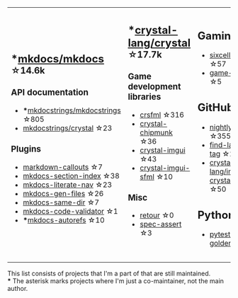 <table><tr><td>

## **\***[mkdocs/mkdocs](https://github.com/mkdocs/mkdocs) <sup>☆14.6k</sup>

### API documentation

* **\***[mkdocstrings/mkdocstrings](https://github.com/mkdocstrings/mkdocstrings) ☆805
* [mkdocstrings/crystal](https://github.com/mkdocstrings/crystal) ☆23

### Plugins

* [markdown-callouts](https://github.com/oprypin/markdown-callouts) ☆7
* [mkdocs-section-index](https://github.com/oprypin/mkdocs-section-index) ☆38
* [mkdocs-literate-nav](https://github.com/oprypin/mkdocs-literate-nav) ☆23
* [mkdocs-gen-files](https://github.com/oprypin/mkdocs-gen-files) ☆26
* [mkdocs-same-dir](https://github.com/oprypin/mkdocs-same-dir) ☆7
* [mkdocs-code-validator](https://github.com/oprypin/mkdocs-code-validator) ☆1
* **\***[mkdocs-autorefs](https://github.com/mkdocstrings/autorefs) ☆10

</td><td>

## **\***[crystal-lang/crystal](https://github.com/crystal-lang/crystal) <sup>☆17.7k</sup>

### Game development libraries

* [crsfml](https://github.com/oprypin/crsfml) ☆316
* [crystal-chipmunk](https://github.com/oprypin/crystal-chipmunk) ☆36
* [crystal-imgui](https://github.com/oprypin/crystal-imgui) ☆43
* [crystal-imgui-sfml](https://github.com/oprypin/crystal-imgui-sfml) ☆10

### Misc

* [retour](https://github.com/oprypin/retour) ☆0
* [spec-assert](https://github.com/oprypin/spec-assert) ☆3
  
&nbsp;

</td><td>

## Gaming

* [sixcells](https://github.com/oprypin/sixcells) ☆57
* [game-bots](https://github.com/oprypin/game-bots) ☆5

## GitHub

* [nightly.link](https://github.com/oprypin/nightly.link) ☆355
* [find-latest-tag](https://github.com/oprypin/find-latest-tag) ☆20
* [crystal-lang/install-crystal](https://github.com/crystal-lang/install-crystal) ☆50

## Python

* [pytest-golden](https://github.com/oprypin/pytest-golden) ☆5

</tr></table>

This list consists of projects that I'm a part of that are still maintained.  
**\*** The asterisk marks projects where I'm just a co-maintainer, not the main author.
